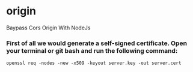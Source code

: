 # origin
Baypass Cors Origin With NodeJs

### First of all we would generate a self-signed certificate. Open your terminal or git bash and run the following command:
```
openssl req -nodes -new -x509 -keyout server.key -out server.cert
```